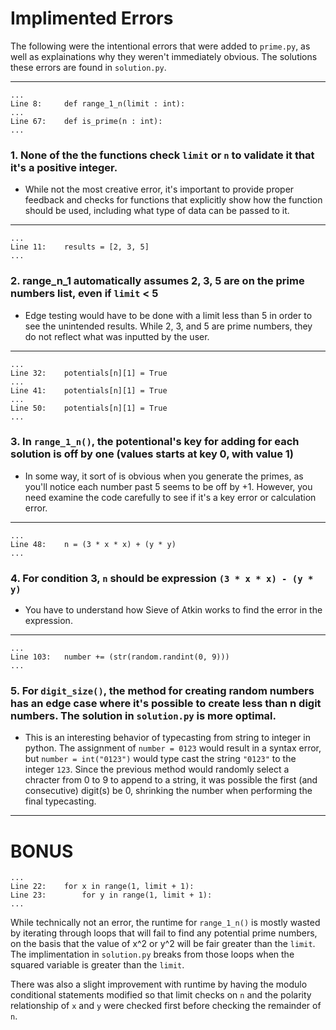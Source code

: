# Implimented Errors
The following were the intentional errors that were added to `prime.py`, as well as explainations why they weren't immediately obvious. The solutions these errors are found in `solution.py`.

---
```
...
Line 8:     def range_1_n(limit : int):
...
Line 67:    def is_prime(n : int):
...
```
### 1. None of the the functions check `limit` or `n` to validate it that it's a positive integer.
- While not the most creative error, it's important to provide proper feedback and checks for functions that explicitly show how the function should be used, including what type of data can be passed to it.
---

```
...
Line 11:    results = [2, 3, 5]
...
```

### 2. range_n_1 automatically assumes 2, 3, 5 are on the prime numbers list, even if `limit` < 5
- Edge testing would have to be done with a limit less than 5 in order to see the unintended results. While 2, 3, and 5 are prime numbers, they do not reflect what was inputted by the user.
---

```
...
Line 32:    potentials[n][1] = True
...
Line 41:    potentials[n][1] = True
...
Line 50:    potentials[n][1] = True
...
``` 

### 3. In `range_1_n()`, the potentional's key for adding for each solution is off by one (values starts at key 0, with value 1)
- In some way, it sort of is obvious when you generate the primes, as you'll notice each number past 5 seems to be off by +1. However, you need examine the code carefully to see if it's a key error or calculation error.
---

```
...
Line 48:    n = (3 * x * x) + (y * y)
...
```

### 4. For condition 3, `n` should be expression `(3 * x * x) - (y * y)`
- You have to understand how Sieve of Atkin works to find the error in the expression.
---

```
...
Line 103:   number += (str(random.randint(0, 9)))
...
```

### 5. For `digit_size()`, the method for creating random numbers has an edge case where it's possible to create less than n digit numbers. The solution in `solution.py` is more optimal.
- This is an interesting behavior of typecasting from string to integer in python. The assignment of `number = 0123` would result in a syntax error, but `number = int("0123")` would type cast the string `"0123"` to the integer `123`. Since the previous method would randomly select a chracter from 0 to 9 to append to a string, it was possible the first (and consecutive) digit(s) be 0, shrinking the number when performing the final typecasting.
---


# BONUS

```
...
Line 22:    for x in range(1, limit + 1):
Line 23:        for y in range(1, limit + 1):
...
```
While technically not an error, the runtime for `range_1_n()` is mostly wasted by iterating through loops that will fail to find any potential prime numbers, on the basis that the value of x^2 or y^2 will be fair greater than the `limit`. The implimentation in `solution.py` breaks from those loops when the squared variable is greater than the `limit`.

There was also a slight improvement with runtime by having the modulo conditional statements modified so that limit checks on `n` and the polarity relationship of `x` and `y` were checked first before checking the remainder of `n`.
